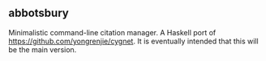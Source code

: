 ## abbotsbury

Minimalistic command-line citation manager. A Haskell port of https://github.com/yongrenjie/cygnet. It is eventually intended that this will be the main version.
